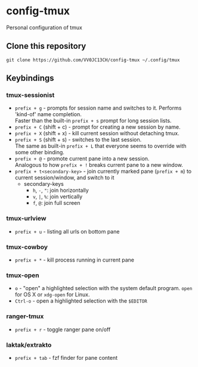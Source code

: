 # config-tmux

Personal configuration of tmux

## Clone this repository

```
git clone https://github.com/VV0JC13CH/config-tmux ~/.config/tmux
```
## Keybindings

### tmux-sessionist

- `prefix + g` - prompts for session name and switches to it. Performs 'kind-of'
  name completion.<br/>
  Faster than the built-in `prefix + s` prompt for long session lists.
- `prefix + C` (shift + c) - prompt for creating a new session by name.
- `prefix + X` (shift + x) - kill current session without detaching tmux.
- `prefix + S` (shift + s) - switches to the last session.<br/>
  The same as built-in `prefix + L` that everyone seems to override with
  some other binding.
- `prefix + @` - promote current pane into a new session.<br/>
  Analogous to how `prefix + !` breaks current pane to a new window.
- `prefix + t<secondary-key>` - join currently marked pane (`prefix + m`) to current session/window, and switch to it
  - secondary-keys
    - `h`, `-`, `"`: join horizontally
    - `v`, `|`, `%`: join vertically
    - `f`, `@`: join full screen

### tmux-urlview
- `prefix + u` - listing all urls on bottom pane

### tmux-cowboy
- `prefix + *` - kill process running in current pane

### tmux-open
- `o` - "open" a highlighted selection with the system default program. `open`
    for OS X or `xdg-open` for Linux.
- `Ctrl-o` - open a highlighted selection with the `$EDITOR`

### ranger-tmux
- `prefix + r` - toggle ranger pane on/off

### laktak/extrakto
- `prefix + tab` - fzf finder for pane content
